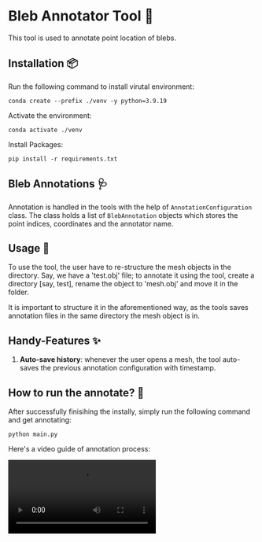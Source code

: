 # Bleb Annotator Tool 🔨

This tool is used to annotate point location of blebs. 


## Installation 📦
Run the following command to install virutal environment:

`conda create --prefix ./venv -y python=3.9.19`

Activate the environment:

`conda activate ./venv`

Install Packages:

`pip install -r requirements.txt`


## Bleb Annotations 🩺

Annotation is handled in the tools with the help of `AnnotationConfiguration` class. The class holds a list of `BlebAnnotation` objects which stores the point indices, coordinates and the annotator name.


## Usage 🦮
To use the tool, the user have to re-structure the mesh objects in the directory. Say, we have a 'test.obj' file; to annotate it using the tool, create a directory [say, test], rename the object to 'mesh.obj' and move it in the folder.

It is important to structure it in the aforementioned way, as the tools saves annotation files in the same directory the mesh object is in.


## Handy-Features ✨

1. **Auto-save history**: whenever the user opens a mesh, the tool auto-saves the previous annotation configuration with timestamp.


## How to run the annotate? 📝

After successfully finisihing the instally, simply run the following command and get annotating:

`python main.py`

Here's a video guide of annotation process:

<video src='./recording.mov' frameborder="0" allowfullscreen="true"/>